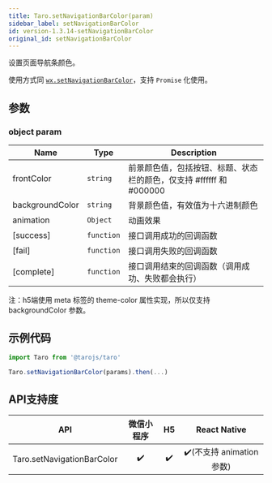 ```yaml
---
title: Taro.setNavigationBarColor(param)
sidebar_label: setNavigationBarColor
id: version-1.3.14-setNavigationBarColor
original_id: setNavigationBarColor
---
```


设置页面导航条颜色。

使用方式同 [`wx.setNavigationBarColor`](https://developers.weixin.qq.com/miniprogram/dev/api/wx.setNavigationBarColor.html)，支持 `Promise` 化使用。

## 参数

### object param

| Name | Type | Description |
| --- | --- | --- |
| frontColor | <code>string</code> | 前景颜色值，包括按钮、标题、状态栏的颜色，仅支持 #ffffff 和 #000000 |
| backgroundColor | <code>string</code> | 背景颜色值，有效值为十六进制颜色 |
| animation | <code>Object</code> | 动画效果 |
| [success] | <code>function</code> | 接口调用成功的回调函数 |
| [fail] | <code>function</code> | 接口调用失败的回调函数 |
| [complete] | <code>function</code> | 接口调用结束的回调函数（调用成功、失败都会执行） |
注：h5端使用 meta 标签的 theme-color 属性实现，所以仅支持 backgroundColor 参数。

## 示例代码

```jsx
import Taro from '@tarojs/taro'

Taro.setNavigationBarColor(params).then(...)
```


## API支持度


| API | 微信小程序 | H5 | React Native |
| :-: | :-: | :-: | :-: |
| Taro.setNavigationBarColor | ✔️ | ✔️ | ✔️(不支持 animation 参数) |

